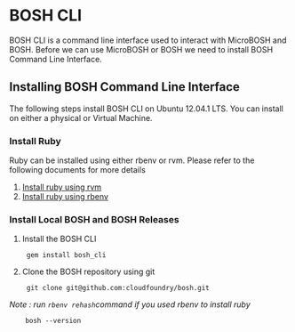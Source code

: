 # BOSH CLI #

BOSH CLI is a command line interface used to interact with MicroBOSH and BOSH. 
Before we can use MicroBOSH or BOSH we need to install BOSH Command Line Interface.

## Installing BOSH Command Line Interface ##

The following steps install BOSH CLI on Ubuntu 12.04.1 LTS. You can install on either a physical or Virtual Machine.

### Install Ruby ###

Ruby can be installed using either rbenv or rvm. Please refer to the following documents for more details

1. [Install ruby using rvm](../common/install_ruby_rvm.html)
2. [Install ruby using rbenv](../common/install_ruby_rbenv.html)


### Install Local BOSH and BOSH Releases ###

1. Install the BOSH CLI

		gem install bosh_cli

1. Clone the BOSH repository using git

		git clone git@github.com:cloudfoundry/bosh.git

_Note : run `rbenv rehash`command if you used rbenv to install ruby_
		
		bosh --version


